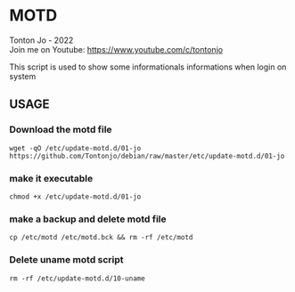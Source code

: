 # MOTD

Tonton Jo - 2022  
Join me on Youtube: https://www.youtube.com/c/tontonjo

This script is used to show some informationals informations when login on system

## USAGE
### Download the motd file
```ssh
wget -qO /etc/update-motd.d/01-jo https://github.com/Tontonjo/debian/raw/master/etc/update-motd.d/01-jo
```  
### make it executable
```ssh
chmod +x /etc/update-motd.d/01-jo
```  
### make a backup and delete motd file
```ssh
cp /etc/motd /etc/motd.bck && rm -rf /etc/motd
```  
### Delete uname motd script
```ssh
rm -rf /etc/update-motd.d/10-uname
```  
